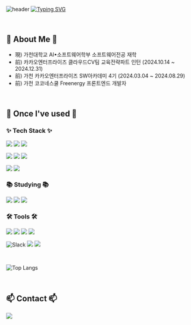 ![header](https://capsule-render.vercel.app/api?type=waving&color=6994CDEE&text=&animation=twinkling&height=80)
[![Typing SVG](https://readme-typing-svg.demolab.com?font=Alkatra&weight=500&size=45&duration=3500&pause=3&color=6994CDEE&center=false&vCenter=false&multiline=true&repeat=true&width=1000&height=100&lines=Welcome+to+sojeong's+GitHub!👋)](https://git.io/typing-svg)



<!--
## 💻 DEV's log 💻
준비중입니다!
-->

</br>

## :raised_hands: About Me :raised_hands:

- 現) 가천대학교 AI•소프트웨어학부 소프트웨어전공 재학
- 前) 카카오엔터프라이즈 클라우드CV팀 교육전략파트 인턴 (2024.10.14 ~ 2024.12.31)
- 前) 가천 카카오엔터프라이즈 SW아카데미 4기 (2024.03.04 ~ 2024.08.29)
- 前) 가천 코코네스쿨 Freenergy 프론트엔드 개발자

</br>

## 🔨 Once I've used 🔨

### ✨ Tech Stack ✨

  <img src="https://img.shields.io/badge/react-20232a.svg?style=for-the-badge&logo=react&logoColor=61DAFB" /> <img src="https://img.shields.io/badge/javascript-F7DF1E.svg?style=for-the-badge&logo=javascript&logoColor=20232a" /> <img src="https://img.shields.io/badge/firebase-FFCA28?style=for-the-badge&logo=firebase&logoColor=white">
  
  <img src="https://img.shields.io/badge/python-3670A0?style=for-the-badge&logo=python&logoColor=ffdd54" /> <img src="https://img.shields.io/badge/pandas-150458.svg?style=for-the-badge&logo=pandas&logoColor=white" /> <img src="https://img.shields.io/badge/java-007396?style=for-the-badge&logo=Java&logoColor=white"> 

  <img src="https://img.shields.io/badge/mongoDB-47A248?style=for-the-badge&logo=MongoDB&logoColor=white" /> <img src="https://img.shields.io/badge/flutter-02569B?style=for-the-badge&logo=flutter&logoColor=white" />

### 📚 Studying 📚

<img src="https://img.shields.io/badge/mysql-4479A1?style=for-the-badge&logo=mysql&logoColor=white"> <img src="https://img.shields.io/badge/Spring Boot-6DB33F?style=for-the-badge&logo=spring boot&logoColor=white"> <img src="https://img.shields.io/badge/fastapi-009688?style=for-the-badge&logo=FastAPI&logoColor=white">

### 🛠 Tools 🛠

  <img src="https://img.shields.io/badge/github-181717.svg?style=for-the-badge&logo=github&logoColor=white" /> <img src="https://img.shields.io/badge/Notion-F3F3F3.svg?style=for-the-badge&logo=notion&logoColor=black" /> <img src="https://img.shields.io/badge/figma-F24E1E.svg?style=for-the-badge&logo=figma&logoColor=white" />  <img src="https://img.shields.io/badge/VSCode-2C2C32.svg?style=for-the-badge&logo=visual-studio-code&logoColor=22ABF3" />
  
  <img alt="Slack" src ="https://img.shields.io/badge/Slack-4A154B.svg?&style=for-the-badge&logo=Slack&logoColor=white"/> <img src="https://img.shields.io/badge/jupyter-2C2C32.svg?style=for-the-badge&logo=jupyter&logoColor=F37726" /> <img src="https://img.shields.io/badge/jira-white.svg?style=for-the-badge&logo=jira&logoColor=0052CC" />

</br>

![Top Langs](https://github-readme-stats.vercel.app/api/top-langs/?username=2sojeong&layout=compact)

</br>


## 📫 Contact 📫

  <a href="mailto:dlgur200123@gmail.com">
    <img
      src="https://img.shields.io/badge/dlgur200123@gmail.com-D14836?style=for-the-badge&logo=gmail&logoColor=white"/>
  </a>

